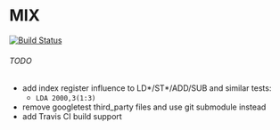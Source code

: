 # MIX

[![Build Status](https://ci.appveyor.com/api/projects/status/github/grishavanika/mix?svg=true)](https://ci.appveyor.com/project/grishavanika/mix)


###### TODO

- add index register influence to LD*/ST*/ADD/SUB and similar tests:
	* `LDA 2000,3(1:3)`
- remove googletest third_party files and use git submodule instead
- add Travis CI build support



